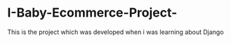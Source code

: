 # I-Baby-Ecommerce-Project-
This is the project which was developed when i was learning about Django 
